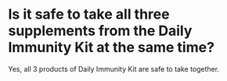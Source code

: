 # Is it safe to take all three supplements from the Daily Immunity Kit at the same time?

Yes, all 3 products of Daily Immunity Kit are safe to take together.